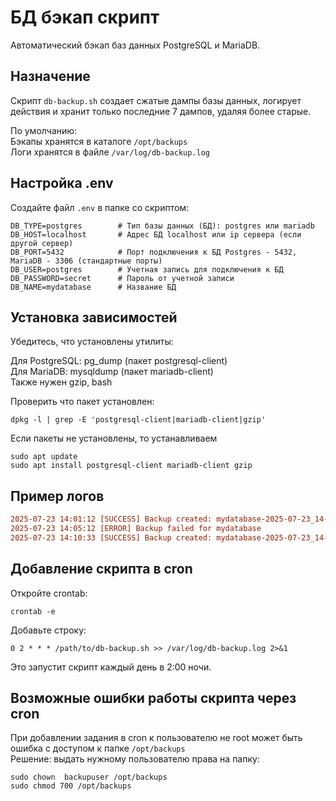 # БД бэкап скрипт

Автоматический бэкап баз данных PostgreSQL и MariaDB.

## Назначение

Скрипт `db-backup.sh` создает сжатые дампы базы данных, логирует действия и хранит только последние 7 дампов, удаляя более старые.

По умолчанию:<br>
Бэкапы хранятся в каталоге `/opt/backups`<br>
Логи хранятся в файле `/var/log/db-backup.log`<br>

## Настройка .env

Создайте файл `.env` в папке со скриптом:
```
DB_TYPE=postgres        # Тип базы данных (БД): postgres или mariadb
DB_HOST=localhost       # Адрес БД localhost или ip сервера (если другой сервер)
DB_PORT=5432            # Порт подключения к БД Postgres - 5432, MariaDB - 3306 (стандартные порты)
DB_USER=postgres        # Учетная запись для подключения к БД
DB_PASSWORD=secret      # Пароль от учетной записи 
DB_NAME=mydatabase      # Название БД
```

## Установка зависимостей

Убедитесь, что установлены утилиты:<br>  

Для PostgreSQL: pg_dump (пакет postgresql-client)<br> 
Для MariaDB: mysqldump  (пакет mariadb-client)<br> 
Также нужен gzip, bash<br> 

Проверить что пакет установлен:
```
dpkg -l | grep -E 'postgresql-client|mariadb-client|gzip'
```
Если пакеты не установлены, то устанавливаем

```
sudo apt update
sudo apt install postgresql-client mariadb-client gzip
```

## Пример логов

```diff
2025-07-23 14:01:12 [SUCCESS] Backup created: mydatabase-2025-07-23_14-01.sql.gz, Size: 15M
2025-07-23 14:05:12 [ERROR] Backup failed for mydatabase
2025-07-23 14:10:33 [SUCCESS] Backup created: mydatabase-2025-07-23_14-10.sql.gz, Size: 16M
```

## Добавление скрипта в cron 

Откройте crontab:
```
crontab -e
```

Добавьте строку:
```
0 2 * * * /path/to/db-backup.sh >> /var/log/db-backup.log 2>&1
```
Это запустит скрипт каждый день в 2:00 ночи.

## Возможные ошибки работы скрипта через cron

При добавлении задания в cron к пользователю не root может быть ошибка с доступом к папке `/opt/backups` <br>
Решение: выдать нужному пользователю права на папку:
```
sudo chown  backupuser /opt/backups
sudo chmod 700 /opt/backups
```
